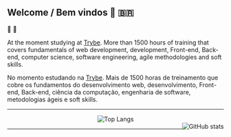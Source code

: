## Welcome / Bem vindos :metal: :brazil:  
:robot: :punch:  
  
At the moment studying at [Trybe](https://www.betrybe.com/).
More than 1500 hours of training that covers fundamentals of web development, development, Front-end, Back-end, computer science, software engineering, agile methodologies and soft skills.  

No momento estudando na [Trybe](https://www.betrybe.com/).
Mais de 1500 horas de treinamento que cobre os fundamentos do desenvolvimento web, desenvolvimento, Front-end, Back-end, ciência da computação, engenharia de software, metodologias ágeis e soft skills.

---

[//]: # (https://github.com/anuraghazra/github-readme-stats)
<div align="center">
  <img alt="Top Langs" src="https://github-readme-stats.vercel.app/api/top-langs/?username=leonardodfelix&theme=slateorange&layout=compact">
	<br>
  <img style="float: right;" alt="GitHub stats" src="https://github-readme-stats.vercel.app/api?username=leonardodfelix&show_icons=true&theme=slateorange">
</div>

---
